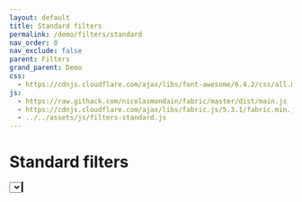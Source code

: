 ```yaml
---
layout: default
title: Standard filters
permalink: /demo/filters/standard
nav_order: 0
nav_exclude: false
parent: Filters
grand_parent: Demo
css:
  - https://cdnjs.cloudflare.com/ajax/libs/font-awesome/6.4.2/css/all.min.css
js:
  - https://raw.githack.com/nicolasmondain/fabric/master/dist/main.js
  - https://cdnjs.cloudflare.com/ajax/libs/fabric.js/5.3.1/fabric.min.js
  - ../../assets/js/filters-standard.js
---
```


<h1>Standard filters</h1>
<select></select>
<canvas width="500px;" height="1000px;" style="border:solid 1px black;"></canvas>
<pre class="code-example" width="500px;" style="font-size:9px;"></pre>
